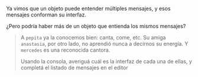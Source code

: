 Ya vimos que un objeto puede entender múltiples mensajes, y esos mensajes conforman su interfaz. 

¿Pero podría haber más de un objeto que entienda los mismos mensajes? 

> A `pepita` ya la conocemos bien: canta, come, etc. Su amiga `anastasia`, por otro lado, no aprendió nunca a decirnos su energía. Y `mercedes` es una reconocida cantora. 
> 
> Usando la consola, averiguá cuál es la interfaz de cada una de ellas, y completá el listado de mensajes en el editor

